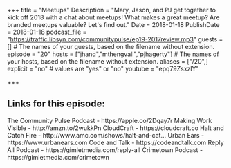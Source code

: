 +++
title = "Meetups"
Description = "Mary, Jason, and PJ get together to kick off 2018 with a chat about meetups! What makes a great meetup? Are branded meetups valuable? Let's find out."
Date = 2018-01-18
PublishDate = 2018-01-18
podcast_file = "https://traffic.libsyn.com/communitypulse/ep19-2017review.mp3"
guests = [] # The names of your guests, based on the filename without extension.
episode = "20"
hosts = ["jhand","mthengvall","pjhagerty"] # The names of your hosts, based on the filename without extension.
aliases = ["/20",]
explicit = "no" # values are "yes" or "no"
youtube = "epq79ZsxzlY"

+++
<h2>Links for this episode:</h2>
The Community Pulse Podcast - https://apple.co/2Dqay7r
Making Work Visible - http://amzn.to/2wukkPn
CloudCraft - https://cloudcraft.co
Halt and Catch Fire - http://www.amc.com/shows/halt-and-cat...
Urban Ears - https://www.urbanears.com
Code and Talk - https://codeandtalk.com
Reply All Podcast - https://gimletmedia.com/reply-all
Crimetown Podcast - https://gimletmedia.com/crimetown
